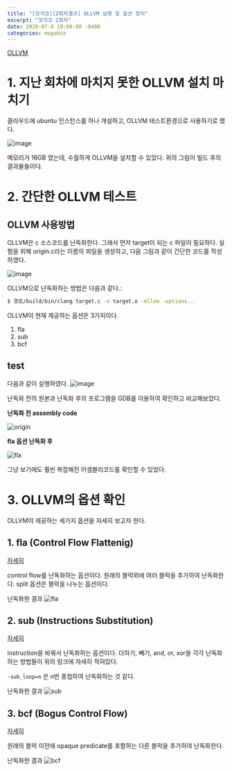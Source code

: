 ```yaml
---
title: "[모각코][2회차결과] OLLVM 실행 및 옵션 정리"
excerpt: "모각코 2회차"
date: 2020-07-8 18:00:00 -0400
categories: mogakco
---
```


[OLLVM](https://github.com/obfuscator-llvm/obfuscator/wiki/Installation)

# 1. 지난 회차에 마치지 못한 OLLVM 설치 마치기

클라우드에 ubuntu 인스턴스를 하나 개설하고, OLLVM 테스트환경으로 사용하기로 했다.

![image](https://user-images.githubusercontent.com/33623107/86889387-9aef7300-c136-11ea-980c-4241dbf0b98e.png)


메모리가 16GB 였는데, 수월하게 OLLVM을 설치할 수 있었다.
위의 그림이 빌드 후의 결과물들이다.


# 2. 간단한 OLLVM 테스트

## OLLVM 사용방법

OLLVM은 c 소스코드를 난독화한다. 그래서 먼저 target이 되는 c 파일이 필요하다.
실험을 위해 origin.c라는 이름의 파일을 생성하고, 다음 그림과 같이 간단한 코드를 작성하였다.

![image](https://user-images.githubusercontent.com/33623107/86889683-1bae6f00-c137-11ea-8ad7-54a72210c5c2.png)


OLLVM으로 난독화하는 방법은 다음과 같다.:
```bash
$ 경로/build/bin/clang target.c -o target.o -mllvm -options...
```

OLLVM이 현재 제공하는 옵션은 3가지이다.
1. fla
2. sub
3. bcf

## test

다음과 같이 실행하였다.
![image](https://user-images.githubusercontent.com/33623107/86892091-c1171200-c13a-11ea-9182-b925d04f4995.png)


난독화 전의 원본과 난독화 후의 프로그램을 GDB를 이용하여 확인하고 비교해보았다.

**난독화 전 assembly code**

![origin](https://user-images.githubusercontent.com/33623107/86892225-ec99fc80-c13a-11ea-9ddd-d97cb7b5adf7.PNG)


**fla 옵션 난독화 후**

![fla](https://user-images.githubusercontent.com/33623107/86892400-2b2fb700-c13b-11ea-9b2b-c53dfa25aaf8.PNG)

그냥 보기에도 훨씬 복잡해진 어셈블리코드를 확인할 수 있었다.


# 3. OLLVM의 옵션 확인
OLLVM이 제공하는 세가지 옵션을 자세히 보고자 한다.

## 1. fla (Control Flow Flattenig)
[자세히](https://github.com/obfuscator-llvm/obfuscator/wiki/Control-Flow-Flattening)

control flow를 난독화하는 옵션이다. 원래의 블럭외에 여러 블럭을 추가하여 난독화한다.
split 옵션은 블럭을 나누는 옵션이다.

난독화한 결과
![fla](https://user-images.githubusercontent.com/33623107/86892400-2b2fb700-c13b-11ea-9b2b-c53dfa25aaf8.PNG)


## 2. sub (Instructions Substitution)
[자세히](https://github.com/obfuscator-llvm/obfuscator/wiki/Instructions-Substitution)

instruction을 바꿔서 난독화하는 옵션이다.
더하기, 빼기, and, or, xor을 각각 난독화하는 방법들이 위의 링크에 자세히 적혀있다.

`-sub_loop=n` 은 n번 중첩하여 난독화하는 것 같다.


난독화한 결과
![sub](https://user-images.githubusercontent.com/33623107/86896928-b7dd7380-c141-11ea-84c4-e696f6f98d81.PNG)

## 3. bcf (Bogus Control Flow)
[자세히](https://github.com/obfuscator-llvm/obfuscator/wiki/Bogus-Control-Flow)

원래의 블럭 이전에 opaque predicate를 포함하는 다른 블럭을 추가하여 난독화한다.


난독화한 결과
![bcf](https://user-images.githubusercontent.com/33623107/86896987-cc217080-c141-11ea-8c2a-e4598616c97b.PNG)


